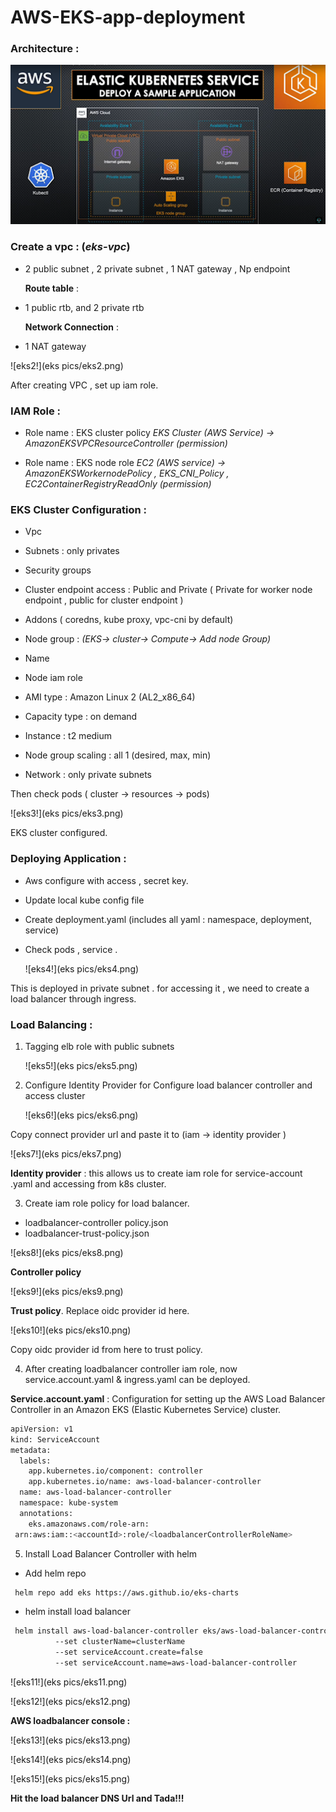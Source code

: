 # AWS-EKS-app-deployment

### Architecture :

![eks1!](eks/eks1.png)

### Create a vpc : (_eks-vpc_)
- 2 public subnet , 2 private subnet , 1 NAT gateway , Np endpoint
  
  **Route table** : 
- 1 public rtb, and 2 private rtb
  
  **Network Connection** : 
- 1 NAT gateway
  
![eks2!](eks pics/eks2.png)

After creating VPC , set up iam role.

### IAM Role : 
- Role name : EKS cluster policy
 _EKS Cluster (AWS Service) -> AmazonEKSVPCResourceController (permission)_

- Role name : EKS node role
 _EC2 (AWS service)  -> AmazonEKSWorkernodePolicy , EKS_CNI_Policy , EC2ContainerRegistryReadOnly (permission)_


### EKS Cluster Configuration :
- Vpc 
- Subnets : only privates 
- Security groups 
- Cluster endpoint access : Public and Private ( Private for worker node endpoint , public for cluster endpoint )
- Addons ( coredns, kube proxy, vpc-cni by default)
- Node group : 
  _(EKS-> cluster-> Compute-> Add node Group)_
  
- Name
- Node iam role 
- AMI type : Amazon Linux 2 (AL2_x86_64)
- Capacity type : on demand 
- Instance : t2 medium 
- Node group scaling : all 1 (desired, max, min)
- Network : only private subnets 

Then check pods ( cluster -> resources -> pods)

![eks3!](eks pics/eks3.png)

EKS cluster configured.

### Deploying Application : 
- Aws configure with access , secret key.
- Update local kube config file 
- Create deployment.yaml (includes all yaml :  namespace, deployment, service) 
- Check pods , service .
  
  ![eks4!](eks pics/eks4.png)

This is deployed in private subnet . for accessing it , we need to create a load balancer through ingress.


### Load Balancing : 
1. Tagging elb role with public subnets
   
   ![eks5!](eks pics/eks5.png) 


3. Configure  Identity Provider for Configure load balancer controller and access cluster
   
   ![eks6!](eks pics/eks6.png)
   
Copy connect provider url and paste it to (iam -> identity provider )

![eks7!](eks pics/eks7.png)

**Identity provider** : this allows us to create iam role for service-account .yaml and accessing from k8s cluster.

3. Create iam role policy for load balancer. 
- loadbalancer-controller policy.json
- loadbalancer-trust-policy.json 

![eks8!](eks pics/eks8.png)

**Controller policy**

![eks9!](eks pics/eks9.png)

**Trust policy**. Replace oidc provider id here.

![eks10!](eks pics/eks10.png)

Copy oidc provider id from here to trust policy. 

      
4. After creating loadbalancer controller iam role, now service.account.yaml & ingress.yaml can be deployed. 
 
**Service.account.yaml** : Configuration for setting up the AWS Load Balancer Controller in an Amazon EKS (Elastic Kubernetes Service) cluster. 
```sh
apiVersion: v1
kind: ServiceAccount
metadata:
  labels:
    app.kubernetes.io/component: controller
    app.kubernetes.io/name: aws-load-balancer-controller
  name: aws-load-balancer-controller
  namespace: kube-system
  annotations:
    eks.amazonaws.com/role-arn:
 arn:aws:iam::<accountId>:role/<loadbalancerControllerRoleName>
```

5. Install Load Balancer Controller with helm 

- Add helm repo
  
```sh
 helm repo add eks https://aws.github.io/eks-charts
```


- helm install load balancer
  
```sh
 helm install aws-load-balancer-controller eks/aws-load-balancer-controller -n           kube-system
          --set clusterName=clusterName
          --set serviceAccount.create=false
          --set serviceAccount.name=aws-load-balancer-controller
```

![eks11!](eks pics/eks11.png)

![eks12!](eks pics/eks12.png)

**AWS loadbalancer  console :** 

![eks13!](eks pics/eks13.png)

![eks14!](eks pics/eks14.png)

![eks15!](eks pics/eks15.png)

**Hit the load balancer DNS Url and Tada!!!**
